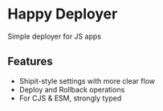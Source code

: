 # Happy Deployer
Simple deployer for JS apps

## Features
- Shipit-style settings with more clear flow
- Deploy and Rollback operations
- For CJS & ESM, strongly typed

